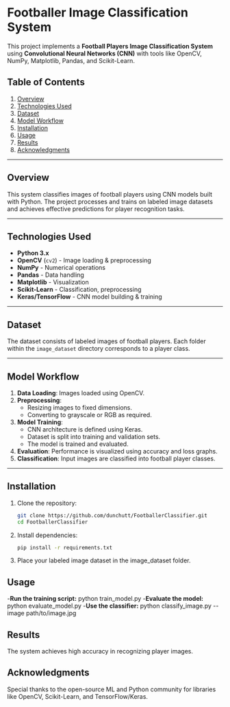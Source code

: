# Footballer Image Classification System

This project implements a **Football Players Image Classification System** using **Convolutional Neural Networks (CNN)** with tools like OpenCV, NumPy, Matplotlib, Pandas, and Scikit-Learn.

## Table of Contents
1. [Overview](#overview)
2. [Technologies Used](#technologies-used)
3. [Dataset](#dataset)
4. [Model Workflow](#model-workflow)
5. [Installation](#installation)
6. [Usage](#usage)
7. [Results](#results)
8. [Acknowledgments](#acknowledgments)

---

## Overview
This system classifies images of football players using CNN models built with Python. The project processes and trains on labeled image datasets and achieves effective predictions for player recognition tasks.

---

## Technologies Used
- **Python 3.x**
- **OpenCV** (`cv2`) - Image loading & preprocessing
- **NumPy** - Numerical operations
- **Pandas** - Data handling
- **Matplotlib** - Visualization
- **Scikit-Learn** - Classification, preprocessing
- **Keras/TensorFlow** - CNN model building & training

---

## Dataset
The dataset consists of labeled images of football players. Each folder within the `image_dataset` directory corresponds to a player class.

---

## Model Workflow
1. **Data Loading**: Images loaded using OpenCV.
2. **Preprocessing**:
   - Resizing images to fixed dimensions.
   - Converting to grayscale or RGB as required.
3. **Model Training**:
   - CNN architecture is defined using Keras.
   - Dataset is split into training and validation sets.
   - The model is trained and evaluated.
4. **Evaluation**: Performance is visualized using accuracy and loss graphs.
5. **Classification**: Input images are classified into football player classes.

---

## Installation

1. Clone the repository:
   ```bash
   git clone https://github.com/dunchutt/FootballerClassifier.git
   cd FootballerClassifier
2. Install dependencies:
   ```bash
   pip install -r requirements.txt
3. Place your labeled image dataset in the image_dataset folder.

## Usage

-**Run the training script:**
python train_model.py
-**Evaluate the model:**
python evaluate_model.py
-**Use the classifier:**
python classify_image.py --image path/to/image.jpg

## Results

The system achieves high accuracy in recognizing player images.

## Acknowledgments

Special thanks to the open-source ML and Python community for libraries like OpenCV, Scikit-Learn, and TensorFlow/Keras.

